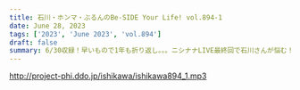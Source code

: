 ```yaml
---
title: 石川・ホンマ・ぶるんのBe-SIDE Your Life! vol.894-1
date: June 28, 2023
tags: ['2023', 'June 2023', 'vol.894']
draft: false
summary: 6/30収録！早いもので1年も折り返し。。。ニシナナLIVE最終回で石川さんが悩む！？
---
```


http://project-phi.ddo.jp/ishikawa/ishikawa894_1.mp3